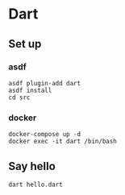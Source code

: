 # Dart

## Set up

### asdf

```shell
asdf plugin-add dart
asdf install
cd src
```

### docker

```shell
docker-compose up -d
docker exec -it dart /bin/bash
```

## Say hello

```shell
dart hello.dart
```
